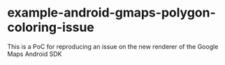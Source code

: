 # example-android-gmaps-polygon-coloring-issue
This is a PoC for reproducing an issue on the new renderer of the Google Maps Android SDK
